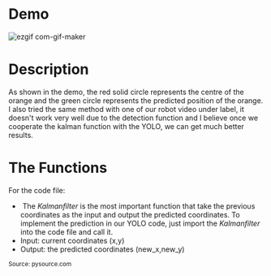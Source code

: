 
# Demo
![ezgif com-gif-maker](https://user-images.githubusercontent.com/103611360/211449746-98be8161-c797-401e-aa54-fdb01309fba6.gif)

# Description
As shown in the demo, the red solid circle represents the centre of the orange and the green circle represents the predicted position of the orange.
I also tried the same method with one of our robot video under label, it doesn't work very well due to the detection function and I believe once we cooperate the 
kalman function with the YOLO, we can get much better results.

# The Functions

For the code file:

  - &nbsp;The _Kalmanfilter_ is the most important function that take the previous coordinates as the input and output the predicted coordinates. To implement the prediction in our YOLO code, just import the _Kalmanfilter_ into the code file and call it. 
  - Input: current coordinates (x,y)
  - Output: the predicted coordinates (new_x,new_y)


  <sub>Source: pysource.com <sub>  
